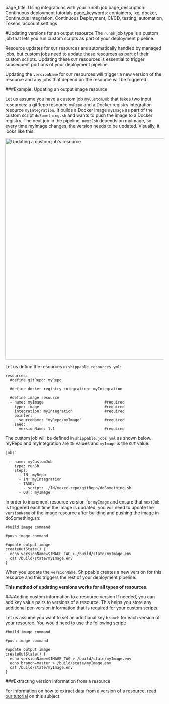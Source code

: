 page_title: Using integrations with your runSh job
page_description: Continuous deployment tutorials
page_keywords: containers, lxc, docker, Continuous Integration, Continuous Deployment, CI/CD, testing, automation, Tokens, account settings

#Updating versions for an output resource
The `runSh` job type is a custom job that lets you run custom scripts as part of your deployment pipeline. 

Resource updates for `OUT` resources are automatically handled by managed jobs, but custom jobs need to update these resources as part of their custom scripts. Updating these `OUT` resources is essential to trigger subsequent portions of your deployment pipeline.

Updating the `versionName` for `OUT` resources will trigger a new version of the resource and any jobs that depend on the resource will be triggered.


###Example: Updating an output image resource 

Let us assume you have a custom job `myCustomJob` that takes two input resources: a gitRepo resource `myRepo` and a Docker registry integration resource `myIntegration`. It builds a Docker image `myImage` as part of the custom script `doSomething.sh` and wants to push the image to a Docker registry. The next job in the pipeline, `nextJob` depends on myImage, so every time myImage changes, the version needs to be updated. Visually, it looks like this:

<img src="../../images/pipelines/runShUpdateResource.png" alt="Updating a custom job's resource" style="width:700px;"/> 
<br>

Let us define the resources in `shippable.resources.yml`:

```
resources:
  #define gitRepo: myRepo
  
  #define docker registry integration: myIntegration
  
  #define image resource
  - name: myImage							#required
    type: image								#required
    integration: myIntegration				#required
    pointer:
      sourceName: "myRepo/myImage"			#required
    seed:
      versionName: 1.1						#required

```


The custom job will be defined in `shippable.jobs.yml` as shown below. myRepo and myIntegration are `IN` values and `myImage` is the `OUT` value:

```
jobs:

  - name: myCustomJob
    type: runSh
    steps:
      - IN: myRepo
      - IN: myIntegration
      - TASK:
        - script: ./IN/mexec-repo/gitRepo/doSomething.sh
      - OUT: myImage
```

In order to increment resource version for `myImage` and ensure that `nextJob` is triggered each time the image is updated, you will need to update the `versionName` of the image resource after building and pushing the image in doSomething.sh:


```
#build image command

#push image command

#update output image
createOutState() {
  echo versionName=$IMAGE_TAG > /build/state/myImage.env
  cat /build/state/myImage.env
}

```

When you update the `versionName`, Shippable creates a new version for this resource and this triggers the rest of your deployment pipeline. 

**This method of updating versions works for all types of resources.**

###Adding custom information to a resource version
If needed, you can add key value pairs to versions of a resource. This helps you store any additional per-version information that is required for your custom scripts.

Let us assume you want to set an additional key `branch` for each version of your resource. You would need to use the following script:

```
#build image command

#push image command

#update output image
createOutState() {
  echo versionName=$IMAGE_TAG > /build/state/myImage.env
  echo branch=master > /build/state/myImage.env
  cat /build/state/myImage.env
}

```
###Extracting version information from a resource

For information on how to extract data from a version of a resource, [read our tutorial](extractVersionInformation/) on this subject.





